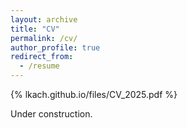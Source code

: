 ```yaml
---
layout: archive
title: "CV"
permalink: /cv/
author_profile: true
redirect_from:
  - /resume
---
```


{% lkach.github.io/files/CV_2025.pdf %}

Under construction.
